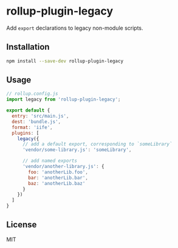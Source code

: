 # rollup-plugin-legacy

Add `export` declarations to legacy non-module scripts.

## Installation

```bash
npm install --save-dev rollup-plugin-legacy
```

## Usage

```js
// rollup.config.js
import legacy from 'rollup-plugin-legacy';

export default {
  entry: 'src/main.js',
  dest: 'bundle.js',
  format: 'iife',
  plugins: [
    legacy({
      // add a default export, corresponding to `someLibrary`
      'vendor/some-library.js': 'someLibrary',

      // add named exports
      'vendor/another-library.js': {
        foo: 'anotherLib.foo',
        bar: 'anotherLib.bar',
        baz: 'anotherLib.baz'
      }
    })
  ]
}
```

## License

MIT

